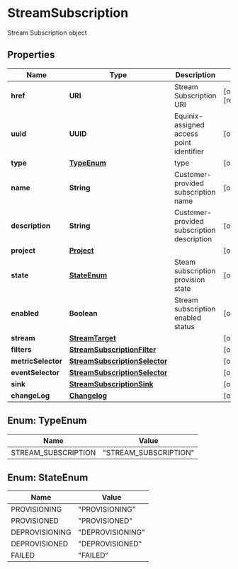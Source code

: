 

# StreamSubscription

Stream Subscription object

## Properties

| Name | Type | Description | Notes |
|------------ | ------------- | ------------- | -------------|
|**href** | **URI** | Stream Subscription URI |  [optional] [readonly] |
|**uuid** | **UUID** | Equinix-assigned access point identifier |  [optional] |
|**type** | [**TypeEnum**](#TypeEnum) | type |  [optional] |
|**name** | **String** | Customer-provided subscription name |  [optional] |
|**description** | **String** | Customer-provided subscription description |  [optional] |
|**project** | [**Project**](Project.md) |  |  [optional] |
|**state** | [**StateEnum**](#StateEnum) | Steam subscription provision state |  [optional] |
|**enabled** | **Boolean** | Stream subscription enabled status |  [optional] |
|**stream** | [**StreamTarget**](StreamTarget.md) |  |  [optional] |
|**filters** | [**StreamSubscriptionFilter**](StreamSubscriptionFilter.md) |  |  [optional] |
|**metricSelector** | [**StreamSubscriptionSelector**](StreamSubscriptionSelector.md) |  |  [optional] |
|**eventSelector** | [**StreamSubscriptionSelector**](StreamSubscriptionSelector.md) |  |  [optional] |
|**sink** | [**StreamSubscriptionSink**](StreamSubscriptionSink.md) |  |  [optional] |
|**changeLog** | [**Changelog**](Changelog.md) |  |  [optional] |



## Enum: TypeEnum

| Name | Value |
|---- | -----|
| STREAM_SUBSCRIPTION | &quot;STREAM_SUBSCRIPTION&quot; |



## Enum: StateEnum

| Name | Value |
|---- | -----|
| PROVISIONING | &quot;PROVISIONING&quot; |
| PROVISIONED | &quot;PROVISIONED&quot; |
| DEPROVISIONING | &quot;DEPROVISIONING&quot; |
| DEPROVISIONED | &quot;DEPROVISIONED&quot; |
| FAILED | &quot;FAILED&quot; |




